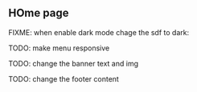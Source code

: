 ## HOme page

FIXME: when enable dark mode chage the sdf to dark:

TODO: make menu responsive

TODO: change the banner text and img

TODO: change the footer content
